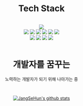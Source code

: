 <h1 align=center>Tech Stack</h1>
<br>
<div align=center>
  <img src="https://i.imgur.com/TKZSfly.gif" />
  <br>
  
  <img src="https://img.shields.io/badge/HTML5-E34F26?style=flat-square&logo=HTML5&logoColor=white"/>
  <img src="https://img.shields.io/badge/CSS3-1572B6?style=flat-square&logo=CSS3&logoColor=white"/>
  <img src="https://img.shields.io/badge/JavaScript-F7DF1E?style=flat-square&logo=JavaScript&logoColor=white"/>
  <img src="https://img.shields.io/badge/Python-3776AB?style=flat-square&logo=Python&logoColor=white"/>
  <img src="https://img.shields.io/badge/Java-007396?style=flat-square&logo=Java&logoColor=white"/>
  <img src="https://img.shields.io/badge/React-61DAFB?style=flat-square&logo=React&logoColor=white"/><br>
  <img src="https://img.shields.io/badge/Discord.py-5865F2?style=flat-square&logo=Discord&logoColor=white"/>
  <img src="https://img.shields.io/badge/Windows-0078D6?style=flat-square&logo=Windows&logoColor=white"/>
  <img src="https://img.shields.io/badge/Visual_Studio_Code-007ACC?style=flat-square&logo=Visual-Studio-Code&logoColor=white"/>
  <img src="https://img.shields.io/badge/SQLite-003B57?style=flat-square&logo=SQLite&logoColor=white"/>
</div>
<br>
<div align=center>
  <h1>개발자를 꿈꾸는</h1>
  <p>노력하는 개발자가 되기 위해 나아가는 중</p>
  <br>
  
  [![JangSeHun's github stats](https://github-readme-stats.vercel.app/api?username=westreed&show_icons=true&theme=dracula)](https://github.com/anuraghazra/github-readme-stats)
</div>
